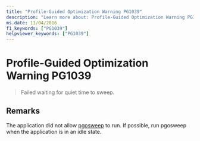 ```yaml
---
title: "Profile-Guided Optimization Warning PG1039"
description: "Learn more about: Profile-Guided Optimization Warning PG1039"
ms.date: 11/04/2016
f1_keywords: ["PG1039"]
helpviewer_keywords: ["PG1039"]
---
```

# Profile-Guided Optimization Warning PG1039

> Failed waiting for quiet time to sweep.

## Remarks

The application did not allow [pgosweep](../../build/pgosweep.md) to run.  If possible, run pgosweep when the application is in an idle state.
